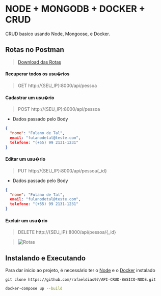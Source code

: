 # NODE + MONGODB + DOCKER + CRUD

CRUD basico usando Node, Mongoose, e Docker.

## Rotas no Postman
> [Download das Rotas](https://run.pstmn.io/button.js)
#### Recuperar todos os usu�rios
> GET http://{SEU_IP}:8000/api/pessoa

#### Cadastrar um usu�rio
> POST http://{SEU_IP}:8000/api/pessoa

* Dados passado pelo Body
```json
{ 
  "nome": "Fulano de Tal",
  email: "fulanodetal@teste.com",
  telefone: "(+55) 99 2131-1231"
}
```

#### Editar um usu�rio
> PUT http://{SEU_IP}:8000/api/pessoa{_id}

* Dados passado pelo Body
```json
{ 
  "nome": "Fulano de Tal",
  email: "fulanodetal@teste.com",
  telefone: "(+55) 99 2131-1231"
}
```
#### Excluir um usu�rio
> DELETE http://{SEU_IP}:8000/api/pessoa/{_id}

> ![Rotas](https://i.ibb.co/LrJtL6J/Capturar.png)


## Instalando e Executando
Para dar inicio ao projeto, é necessário ter o [Node](https://nodejs.org/en/download/) e o [Docker](https://hub.docker.com/editions/community/docker-ce-desktop-windows) instalado

```git
git clone https://github.com/rafaeldias97/API-CRUD-BASICO-NODE.git
```
```bash
docker-compose up --build
```